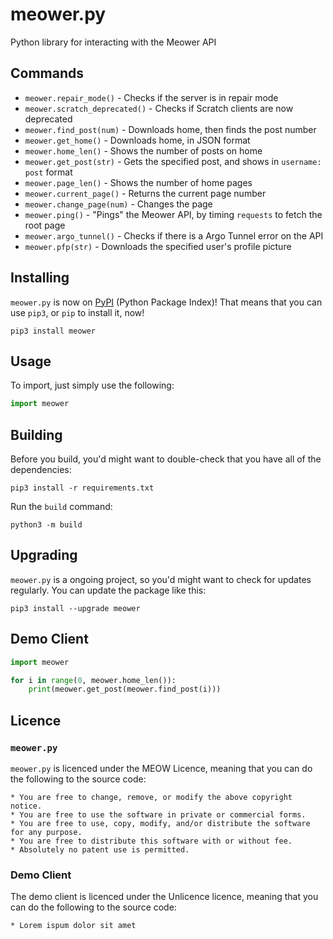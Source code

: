 # meower.py
Python library for interacting with the Meower API
## Commands
- `meower.repair_mode()` - Checks if the server is in repair mode
- `meower.scratch_deprecated()` - Checks if Scratch clients are now deprecated
- `meower.find_post(num)` - Downloads home, then finds the post number
- `meower.get_home()` - Downloads home, in JSON format
- `meower.home_len()` - Shows the number of posts on home
- `meower.get_post(str)` - Gets the specified post, and shows in `username: post` format
- `meower.page_len()` - Shows the number of home pages
- `meower.current_page()` - Returns the current page number
- `meower.change_page(num)` - Changes the page
- `meower.ping()` - "Pings" the Meower API, by timing `requests` to fetch the root page 
- `meower.argo_tunnel()` - Checks if there is a Argo Tunnel error on the API
- `meower.pfp(str)` - Downloads the specified user's profile picture
## Installing
`meower.py` is now on [PyPI](https://pypi.org/project/meower/) (Python Package Index)! That means that you can use `pip3`, or `pip` to install it, now!
```
pip3 install meower
```
## Usage
To import, just simply use the following:
```python
import meower
```
## Building
Before you build, you'd might want to double-check that you have all of the dependencies:
```
pip3 install -r requirements.txt
```
Run the `build` command:
```
python3 -m build
```
## Upgrading
`meower.py` is a ongoing project, so you'd might want to check for updates regularly. You can update the package like this:
```
pip3 install --upgrade meower
```
## Demo Client
```python
import meower

for i in range(0, meower.home_len()):
	print(meower.get_post(meower.find_post(i)))
```
## Licence
### `meower.py`
`meower.py` is licenced under the MEOW Licence, meaning that you can do the following to the source code:
```
* You are free to change, remove, or modify the above copyright notice.
* You are free to use the software in private or commercial forms.
* You are free to use, copy, modify, and/or distribute the software for any purpose.
* You are free to distribute this software with or without fee.
* Absolutely no patent use is permitted.
```
### Demo Client
The demo client is licenced under the Unlicence licence, meaning that you can do the following to the source code:
```
* Lorem ispum dolor sit amet
```
